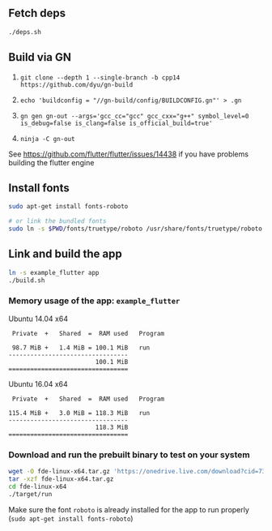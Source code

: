 ## Fetch deps
```sh
./deps.sh
```

## Build via GN
1. `git clone --depth 1 --single-branch -b cpp14 https://github.com/dyu/gn-build`

2. `echo 'buildconfig = "//gn-build/config/BUILDCONFIG.gn"' > .gn`

3. `gn gen gn-out --args='gcc_cc="gcc" gcc_cxx="g++" symbol_level=0 is_debug=false is_clang=false is_official_build=true'`

4. `ninja -C gn-out`

See https://github.com/flutter/flutter/issues/14438 if you have problems building the flutter engine

## Install fonts
```sh
sudo apt-get install fonts-roboto

# or link the bundled fonts
sudo ln -s $PWD/fonts/truetype/roboto /usr/share/fonts/truetype/roboto
```

## Link and build the app
```sh
ln -s example_flutter app
./build.sh
```

### Memory usage of the app: `example_flutter`
Ubuntu 14.04 x64
```
 Private  +   Shared  =  RAM used	Program

 98.7 MiB +   1.4 MiB = 100.1 MiB	run
---------------------------------
                        100.1 MiB
=================================
```

Ubuntu 16.04 x64
```
 Private  +   Shared  =  RAM used	Program

115.4 MiB +   3.0 MiB = 118.3 MiB	run
---------------------------------
                        118.3 MiB
=================================
```

### Download and run the prebuilt binary to test on your system
```sh
wget -O fde-linux-x64.tar.gz 'https://onedrive.live.com/download?cid=73A9A646B31A141F&resid=73A9A646B31A141F%21469&authkey=AKdY45YMew02dZg'
tar -xzf fde-linux-x64.tar.gz
cd fde-linux-x64
./target/run
```

Make sure the font `roboto` is already installed for the app to run properly (`sudo apt-get install fonts-roboto`)

